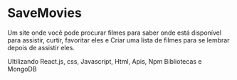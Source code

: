# SaveMovies

Um site onde você pode procurar filmes para saber onde está disponível para assistir, curtir, favoritar eles e Criar uma lista de filmes para se lembrar depois de assistir eles.

Ultilizando React.js, css, Javascript, Html, Apis, Npm Bibliotecas e MongoDB